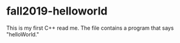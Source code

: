 # fall2019-helloworld

This is my first C++ read me. The file contains a program that says "helloWorld." 
